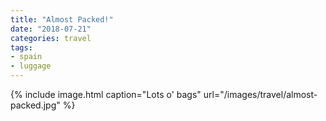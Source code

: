 ```yaml
---
title: "Almost Packed!"
date: "2018-07-21"
categories: travel
tags:
- spain
- luggage
---
```


{% include image.html caption="Lots o' bags" url="/images/travel/almost-packed.jpg" %}

